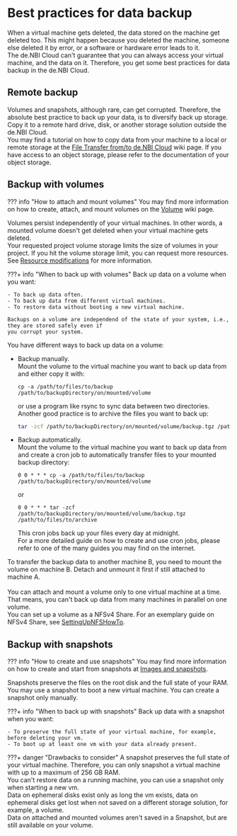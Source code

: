 # Best practices for data backup

When a virtual machine gets deleted, the data stored on the machine get deleted too.
This might happen because you deleted the machine, someone else deleted it by error,
or a software or hardware error leads to it.<br>
The de.NBI Cloud can't guarantee that you can always access your virtual machine, and the data on it.
Therefore, you get some best practices for data backup in the de.NBI Cloud.

## Remote backup

Volumes and snapshots, although rare, can get corrupted.
Therefore, the absolute best practice to back up your data, is to diversify back up storage.
Copy it to a remote hard drive, disk, or another storage solution outside the de.NBI Cloud.<br>
You may find a tutorial on how to copy data from your machine to a local or remote storage at the
[File Transfer from/to de.NBI Cloud](../Tutorials/File_Transfer_Methods/index.md) wiki page.
If you have access to an object storage, please refer to the documentation of your object storage.

## Backup with volumes

??? info "How to attach and mount volumes"
    You may find more information on how to create, attach, and mount volumes on the [Volume](./volumes.md) wiki page.

Volumes persist independently of your virtual machines. In other words, a mounted volume 
doesn't get deleted when your virtual machine gets deleted.<br>
Your requested project volume storage limits the size of volumes in your project.
If you hit the volume storage limit, you can request more resources.
See [Resource modifications]({{extra.cloud_portal_wiki_link}}portal/modification/#resource-modifications) for more information.

???+ info "When to back up with volumes"
    Back up data on a volume when you want:
    
    - To back up data often.
    - To back up data from different virtual machines.
    - To restore data without booting a new virtual machine.
    
    Backups on a volume are independend of the state of your system, i.e., they are stored safely even if 
    you corrupt your system. 

You have different ways to back up data on a volume:  

  * Backup manually.<br>
    Mount the volume to the virtual machine you want to back up data from and either copy it with:
    
    ```shell
    cp -a /path/to/files/to/backup /path/to/backupDirectory/on/mounted/volume
    ```
    or use a program like rsync to sync data between two directories.<br>
    Another good practice is to archive the files you want to back up:
    
    ```bash
    tar -zcf /path/to/backupDirectory/on/mounted/volume/backup.tgz /path/to/files/to/archive
    ```

  * Backup automatically.<br>
    Mount the volume to the virtual machine you want to back up data from and create a cron job to automatically 
    transfer files to your mounted backup directory:
    
    ```shell
    0 0 * * * cp -a /path/to/files/to/backup /path/to/backupDirectory/on/mounted/volume 
    ```
    or
    
    ```shell
    0 0 * * * tar -zcf /path/to/backupDirectory/on/mounted/volume/backup.tgz /path/to/files/to/archive
    ```
    This cron jobs back up your files every day at midnight.<br>
    For a more detailed guide on how to create and use cron jobs, please refer to one of the many guides you may find 
    on the internet.  

To transfer the backup data to another machine B, you need to mount the volume on machine B. Detach and unmount 
it first if still attached to machine A.
<br>
<br>
You can attach and mount a volume only to one virtual machine at a time. That means, you can't back up data from
many machines in parallel on one volume.<br>
You can set up a volume as a NFSv4 Share.
For an exemplary guide on NFSv4 Share, see [SettingUpNFSHowTo](https://help.ubuntu.com/community/SettingUpNFSHowTo).

## Backup with snapshots

??? info "How to create and use snapshots"
    You may find more information on how to create and start from snapshots at [Images and snapshots](./snapshots.md).

Snapshots preserve the files on the root disk and the full state of your RAM. You may use a snapshot to boot a new 
virtual machine.
You can create a snapshot only manually.

???+ info "When to back up with snapshots"
    Back up data with a snapshot when you want:

    - To preserve the full state of your virtual machine, for example, before deleting your vm.
    - To boot up at least one vm with your data already present.
    
???+ danger "Drawbacks to consider"
    A snapshot preserves the full state of your virtual machine.
    Therefore, you can only snapshot a virtual machine with up to a maximum of 256 GB RAM.<br>
    You can't restore data on a running machine, you can use a snapshot only when starting a new vm.<br>
    Data on ephemeral disks exist only as long the vm exists, data on ephemeral disks get lost when not saved on 
    a different storage solution, for example, a volume.<br>
    Data on attached and mounted volumes aren't saved in a Snapshot, but are still available on your volume.
